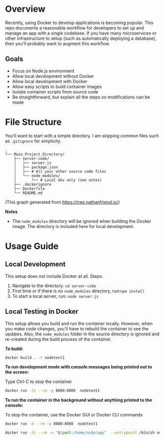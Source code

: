 # Overview

Recently, using Docker to develop applications is becoming popular.  This repo documents a reasonable
workflow for developers to set up and manage an app with a single codebase.  If you have many microservices
or other infrastructure to setup (such as automatically deploying a database), then you'll probably
want to augment this workflow.

## Goals

- Focus on Node.js environment
- Allow local development without Docker
- Allow local development with Docker
- Allow easy scripts to build container images
- Isolate container scripts from source code
- Be straightforward, but explain all the steps so modifications can be made

# File Structure

You'll want to start with a simple directory.  I am skipping common files such as `.gitignore` for simplicity.

```
.
└── Main_Project_Directory/
    ├── server-code/
    │   ├── server.js
    │   ├── package.json
    │   ├── # All your other source code files
    │   └── node_modules/
    │       └── # Local dev only (see notes)
    ├── .dockerignore
    ├── Dockerfile
    └── README.md
```

(This graph generated from https://tree.nathanfriend.io/)

**Notes**

- The `node_modules` directory will be ignored when building the Docker image.  The directory is included
here for local development.

# Usage Guide

## Local Development

This setup does not include Docker at all. Steps:

1. Navigate to the directory: `cd server-code`
1. First time or if there is no `node_modules` directory, run:`npm install`
1. To start a local server, run: `node server.js`

## Local Testing in Docker

This setup allows you build and run the container locally.  However, when you make code changes,
you'll have to rebuild the container to see the updates.  Also, the `node_modules` folder in the source
directory is ignored and re-created during the build process of the container.

**To build:**

```sh
docker build . -t nodetest1
```

**To run development mode with console messages being printed out to the screen:**

Type Ctrl-C to stop the container

```sh
docker run -ti --rm -p 8080:8080  nodetest1
```

**To run the container in the background without anything printed to the console:**

To stop the container, use the Docker GUI or Docker CLI commands

```sh
docker run -d --rm -p 8080:8080  nodetest1
```


```sh
docker run -ti --rm -v "$(pwd):/home/node/app"  --entrypoint /bin/sh nodetest1
```
